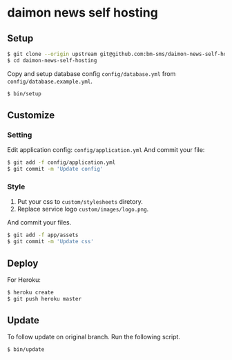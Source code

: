 # daimon news self hosting

## Setup

``` sh
$ git clone --origin upstream git@github.com:bm-sms/daimon-news-self-hosting.git:upstream
$ cd daimon-news-self-hosting
```

Copy and setup database config `config/database.yml` from `config/database.example.yml`.

``` sh
$ bin/setup
```

## Customize

### Setting

Edit application config: `config/application.yml`
And commit your file:

``` sh
$ git add -f config/application.yml
$ git commit -m 'Update config'
```

### Style

1. Put your css to `custom/stylesheets` diretory.
2. Replace service logo `custom/images/logo.png`.

And commit your files.

``` sh
$ git add -f app/assets
$ git commit -m 'Update css'
```

## Deploy

For Heroku:
``` sh
$ heroku create
$ git push heroku master
```

## Update

To follow update on original branch.
Run the following script.

``` sh
$ bin/update
```
